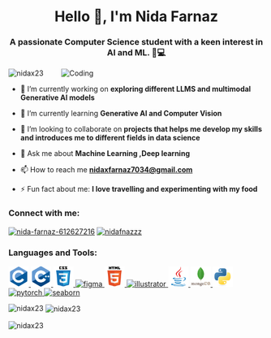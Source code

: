 <h1 align="center">Hello 👋, I'm Nida Farnaz</h1>
<h3 align="center">A passionate Computer Science student with a keen interest in AI and ML. 🤖💻</h3>
<img align="right" alt="Coding" width="400" src="https://miro.medium.com/v2/resize:fit:1400/1*0pX5JMZtVTBo7rR1yu0CnQ.gif">
 


<p align="left"> <img src="https://komarev.com/ghpvc/?username=nidax23&label=Profile%20views&color=0e75b6&style=flat" alt="nidax23" /> </p>

- 🔭 I’m currently working on **exploring different LLMS and multimodal Generative AI models**

- 🌱 I’m currently learning **Generative AI and Computer Vision**

- 👯 I’m looking to collaborate on **projects that helps me develop my skills and introduces me to different fields in data science**

- 💬 Ask me about **Machine Learning ,Deep learning**

- 📫 How to reach me **nidaxfarnaz7034@gmail.com**

- ⚡ Fun fact about me: **I love travelling and experimenting with my food**

<h3 align="left">Connect with me:</h3>
<p align="left">
<a href="https://linkedin.com/in/nida-farnaz-612627216" target="blank"><img align="center" src="https://raw.githubusercontent.com/rahuldkjain/github-profile-readme-generator/master/src/images/icons/Social/linked-in-alt.svg" alt="nida-farnaz-612627216" height="30" width="40" /></a>
<a href="https://instagram.com/nidafnazzz" target="blank"><img align="center" src="https://raw.githubusercontent.com/rahuldkjain/github-profile-readme-generator/master/src/images/icons/Social/instagram.svg" alt="nidafnazzz" height="30" width="40" /></a>
</p>

<h3 align="left">Languages and Tools:</h3>
<p align="left"> <a href="https://www.cprogramming.com/" target="_blank" rel="noreferrer"> <img src="https://raw.githubusercontent.com/devicons/devicon/master/icons/c/c-original.svg" alt="c" width="40" height="40"/> </a> <a href="https://www.w3schools.com/cpp/" target="_blank" rel="noreferrer"> <img src="https://raw.githubusercontent.com/devicons/devicon/master/icons/cplusplus/cplusplus-original.svg" alt="cplusplus" width="40" height="40"/> </a> <a href="https://www.w3schools.com/css/" target="_blank" rel="noreferrer"> <img src="https://raw.githubusercontent.com/devicons/devicon/master/icons/css3/css3-original-wordmark.svg" alt="css3" width="40" height="40"/> </a> <a href="https://www.figma.com/" target="_blank" rel="noreferrer"> <img src="https://www.vectorlogo.zone/logos/figma/figma-icon.svg" alt="figma" width="40" height="40"/> </a> <a href="https://www.w3.org/html/" target="_blank" rel="noreferrer"> <img src="https://raw.githubusercontent.com/devicons/devicon/master/icons/html5/html5-original-wordmark.svg" alt="html5" width="40" height="40"/> </a> <a href="https://www.adobe.com/in/products/illustrator.html" target="_blank" rel="noreferrer"> <img src="https://www.vectorlogo.zone/logos/adobe_illustrator/adobe_illustrator-icon.svg" alt="illustrator" width="40" height="40"/> </a> <a href="https://www.java.com" target="_blank" rel="noreferrer"> <img src="https://raw.githubusercontent.com/devicons/devicon/master/icons/java/java-original.svg" alt="java" width="40" height="40"/> </a> <a href="https://www.mongodb.com/" target="_blank" rel="noreferrer"> <img src="https://raw.githubusercontent.com/devicons/devicon/master/icons/mongodb/mongodb-original-wordmark.svg" alt="mongodb" width="40" height="40"/> </a> <a href="https://www.python.org" target="_blank" rel="noreferrer"> <img src="https://raw.githubusercontent.com/devicons/devicon/master/icons/python/python-original.svg" alt="python" width="40" height="40"/> </a> <a href="https://pytorch.org/" target="_blank" rel="noreferrer"> <img src="https://www.vectorlogo.zone/logos/pytorch/pytorch-icon.svg" alt="pytorch" width="40" height="40"/> </a> <a href="https://seaborn.pydata.org/" target="_blank" rel="noreferrer"> <img src="https://seaborn.pydata.org/_images/logo-mark-lightbg.svg" alt="seaborn" width="40" height="40"/> </a> </p>

<p><img align="left" src="https://github-readme-stats.vercel.app/api/top-langs?username=nidax23&show_icons=true&locale=en&layout=compact" alt="nidax23" /></p>

<p>&nbsp;<img align="center" src="https://github-readme-stats.vercel.app/api?username=nidax23&show_icons=true&locale=en" alt="nidax23" /></p>

<p><img align="center" src="https://github-readme-streak-stats.herokuapp.com/?user=nidax23&" alt="nidax23" /></p>
